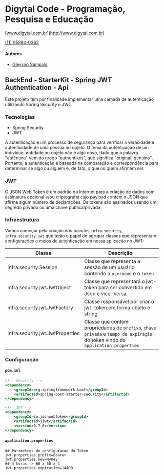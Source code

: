 # Digytal Code - Programação, Pesquisa e Educação
[www.digytal.com.br](http://www.digytal.com.br)

[(11) 95894-0362](https://api.whatsapp.com/send?phone=5511958940362)


#### Autores
- [Gleyson Sampaio](https://github.com/glysns)

## BackEnd - StarterKit - Spring JWT Authentication - Api

Este projeto tem por finalidade implementar uma camada de autenticação utilizando Spring Security e JWT.

### Tecnologias

* Spring Security
* JWT

A autenticação é um processo de segurança para verificar a veracidade e autenticidade de uma pessoa ou objeto. O tema da autenticação de um indivíduo, entidade ou objeto não é algo novo, dado que a palavra "autêntico" vem do grego "authentikos", que significa "original, genuíno". Portanto, a autenticação é baseada na comparação e correspondência para determinar se algo ou alguém é, de fato, o que ou quem afirmam ser.

### JWT

O JSON Web Token é um padrão da Internet para a criação de dados com assinatura opcional e/ou criptografia cujo payload contém o JSON que afirma algum número de declarações. Os tokens são assinados usando um segredo privado ou uma chave pública/privada

### Infraestrutura

Vamos começar pela criação dos pacotes `infra.security`, `infra.security.jwt` que terão o papel de agrupar classes que representam configurações e meios de autenticação em nossa aplicação no JWT:

| Classe                           | Descrição                                                                                                                |
|----------------------------------|--------------------------------------------------------------------------------------------------------------------------|
| infra.security.Session           | Classe que representa a sessão de um usuário contendo o `username` e o `token`                                           |
| infra.security.jwt.JwtObject     | Classe que representará o jwt-token para ser convertido em Json e vice-versa.                                            |
| infra.security.jwt.JwtFactory    | Classe responsável por criar o jwt-token em forma objeto e string                                                        |
| infra.security.jwt.JwtProperties | Classe que contém propriedades de `prefixo`, `chave privada` e `tempo de expiração` do token vindo do `application.properties` |

### Configuração

#### **`pom.xml`**
```xml
<!-- Security -->
<dependency>
    <groupId>org.springframework.boot</groupId>
    <artifactId>spring-boot-starter-security</artifactId>
</dependency>

<!-- JWT -->
<dependency>
    <groupId>io.jsonwebtoken</groupId>
    <artifactId>jjwt</artifactId>
    <version>0.7.0</version>
</dependency>
```

#### **`application.properties`**
```shell
## Parametros de configuracao do Token
jwt.properties.prefix=Bearer
jwt.properties.key=MyKey
## 4 horas -> 60 x 60 x 4
jwt.properties.expiration=14400
```
